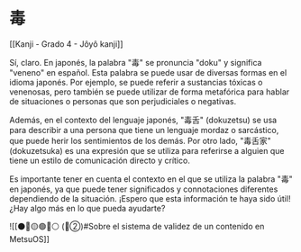 # 毒

[[Kanji - Grado 4 - Jôyô kanji]]

Sí, claro. En japonés, la palabra "毒" se pronuncia "doku" y significa "veneno" en español. Esta palabra se puede usar de diversas formas en el idioma japonés. Por ejemplo, se puede referir a sustancias tóxicas o venenosas, pero también se puede utilizar de forma metafórica para hablar de situaciones o personas que son perjudiciales o negativas.

Además, en el contexto del lenguaje japonés, "毒舌" (dokuzetsu) se usa para describir a una persona que tiene un lenguaje mordaz o sarcástico, que puede herir los sentimientos de los demás. Por otro lado, "毒舌家" (dokuzetsuka) es una expresión que se utiliza para referirse a alguien que tiene un estilo de comunicación directo y crítico.

Es importante tener en cuenta el contexto en el que se utiliza la palabra "毒" en japonés, ya que puede tener significados y connotaciones diferentes dependiendo de la situación. ¡Espero que esta información te haya sido útil! ¿Hay algo más en lo que pueda ayudarte?


![[⚫🔴🟡🟢🔵⚪ (🔴②)#Sobre el sistema de validez de un contenido en MetsuOS]]